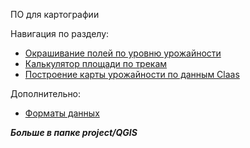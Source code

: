 ПО для картографии

Навигация по разделу:

- [Окрашивание полей по уровню урожайности](rangFields.md)
- [Калькулятор площади по трекам](areaCalcTrack.md)
- [Построение карты урожайности по данным Claas](dataClaas.md)


Дополнительно:
- [Форматы данных](../../info/dataFormat/formData.md)

***Больше в папке project/QGIS***